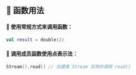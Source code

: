  
## 🔧 函数用法

#### 🚀 使用常规方式来调用函数：

```kotlin
val result = double(2)
```

#### 🔹 调用成员函数使用点表示法：

```kotlin
Stream().read() // 创建类 Stream 实例并调用 read()
```